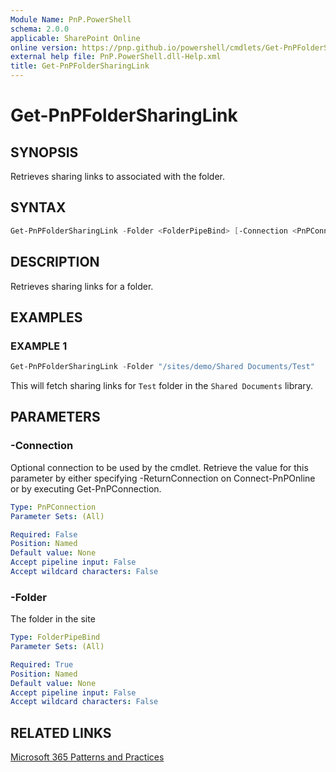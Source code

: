 ```yaml
---
Module Name: PnP.PowerShell
schema: 2.0.0
applicable: SharePoint Online
online version: https://pnp.github.io/powershell/cmdlets/Get-PnPFolderSharingLink.html
external help file: PnP.PowerShell.dll-Help.xml
title: Get-PnPFolderSharingLink
---
```

  
# Get-PnPFolderSharingLink

## SYNOPSIS
Retrieves sharing links to associated with the folder.

## SYNTAX

```powershell
Get-PnPFolderSharingLink -Folder <FolderPipeBind> [-Connection <PnPConnection>] 
```

## DESCRIPTION

Retrieves sharing links for a folder.

## EXAMPLES

### EXAMPLE 1
```powershell
Get-PnPFolderSharingLink -Folder "/sites/demo/Shared Documents/Test"
```

This will fetch sharing links for `Test` folder in the `Shared Documents` library.

## PARAMETERS

### -Connection
Optional connection to be used by the cmdlet. Retrieve the value for this parameter by either specifying -ReturnConnection on Connect-PnPOnline or by executing Get-PnPConnection.

```yaml
Type: PnPConnection
Parameter Sets: (All)

Required: False
Position: Named
Default value: None
Accept pipeline input: False
Accept wildcard characters: False
```

### -Folder
The folder in the site

```yaml
Type: FolderPipeBind
Parameter Sets: (All)

Required: True
Position: Named
Default value: None
Accept pipeline input: False
Accept wildcard characters: False
```

## RELATED LINKS

[Microsoft 365 Patterns and Practices](https://aka.ms/m365pnp)
